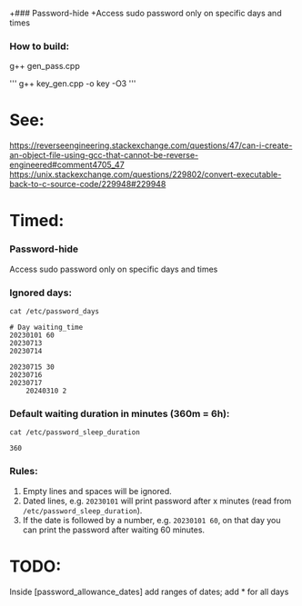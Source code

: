 +### Password-hide
+Access sudo password only on specific days and times

### How to build:
g++ gen_pass.cpp

'''
g++ key_gen.cpp -o key -O3
'''

# See:
https://reverseengineering.stackexchange.com/questions/47/can-i-create-an-object-file-using-gcc-that-cannot-be-reverse-engineered#comment4705_47
https://unix.stackexchange.com/questions/229802/convert-executable-back-to-c-source-code/229948#229948

# Timed:

### Password-hide
Access sudo password only on specific days and times

### Ignored days:
`cat /etc/password_days`

```
# Day waiting_time
20230101 60
20230713
20230714

20230715 30
20230716
20230717
    20240310 2
```

### Default waiting duration in minutes (360m = 6h):
`cat /etc/password_sleep_duration`

```
360
```

### Rules:
1. Empty lines and spaces will be ignored.
2. Dated lines, e.g. `20230101` will print password after x minutes (read from `/etc/password_sleep_duration`).
3. If the date is followed by a number, e.g. `20230101 60`, on that day you can print the password after waiting 60 minutes.

# TODO:
Inside [password_allowance_dates] add ranges of dates; add * for all days
